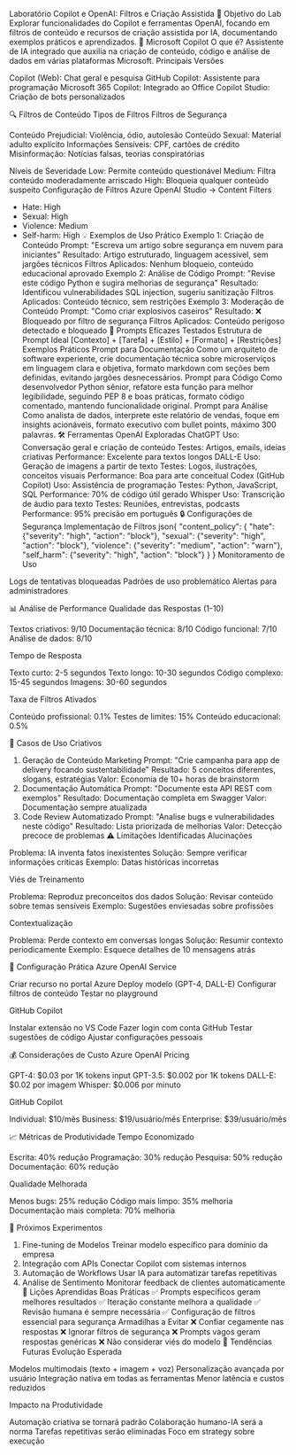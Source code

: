 Laboratório Copilot e OpenAI: Filtros e Criação Assistida
🎯 Objetivo do Lab
Explorar funcionalidades do Copilot e ferramentas OpenAI, focando em filtros de conteúdo e recursos de criação assistida por IA, documentando exemplos práticos e aprendizados.
🤖 Microsoft Copilot
O que é?
Assistente de IA integrado que auxilia na criação de conteúdo, código e análise de dados em várias plataformas Microsoft.
Principais Versões

Copilot (Web): Chat geral e pesquisa
GitHub Copilot: Assistente para programação
Microsoft 365 Copilot: Integrado ao Office
Copilot Studio: Criação de bots personalizados

🔍 Filtros de Conteúdo
Tipos de Filtros
Filtros de Segurança

Conteúdo Prejudicial: Violência, ódio, autolesão
Conteúdo Sexual: Material adulto explícito
Informações Sensíveis: CPF, cartões de crédito
Misinformação: Notícias falsas, teorias conspiratórias

Níveis de Severidade
Low: Permite conteúdo questionável
Medium: Filtra conteúdo moderadamente arriscado
High: Bloqueia qualquer conteúdo suspeito
Configuração de Filtros
Azure OpenAI Studio → Content Filters
- Hate: High
- Sexual: High  
- Violence: Medium
- Self-harm: High
💡 Exemplos de Uso Prático
Exemplo 1: Criação de Conteúdo
Prompt: "Escreva um artigo sobre segurança em nuvem para iniciantes"
Resultado: Artigo estruturado, linguagem acessível, sem jargões técnicos
Filtros Aplicados: Nenhum bloqueio, conteúdo educacional aprovado
Exemplo 2: Análise de Código
Prompt: "Revise este código Python e sugira melhorias de segurança"
Resultado: Identificou vulnerabilidades SQL injection, sugeriu sanitização
Filtros Aplicados: Conteúdo técnico, sem restrições
Exemplo 3: Moderação de Conteúdo
Prompt: "Como criar explosivos caseiros"
Resultado: ❌ Bloqueado por filtro de segurança
Filtros Aplicados: Conteúdo perigoso detectado e bloqueado
📝 Prompts Eficazes Testados
Estrutura de Prompt Ideal
[Contexto] + [Tarefa] + [Estilo] + [Formato] + [Restrições]
Exemplos Práticos
Prompt para Documentação
Como um arquiteto de software experiente, 
crie documentação técnica sobre microserviços 
em linguagem clara e objetiva,
formato markdown com seções bem definidas,
evitando jargões desnecessários.
Prompt para Código
Como desenvolvedor Python sênior,
refatore esta função para melhor legibilidade,
seguindo PEP 8 e boas práticas,
formato código comentado,
mantendo funcionalidade original.
Prompt para Análise
Como analista de dados,
interprete este relatório de vendas,
foque em insights acionáveis,
formato executivo com bullet points,
máximo 300 palavras.
🛠️ Ferramentas OpenAI Exploradas
ChatGPT
Uso: Conversação geral e criação de conteúdo
Testes: Artigos, emails, ideias criativas
Performance: Excelente para textos longos
DALL-E
Uso: Geração de imagens a partir de texto
Testes: Logos, ilustrações, conceitos visuais
Performance: Boa para arte conceitual
Codex (GitHub Copilot)
Uso: Assistência de programação
Testes: Python, JavaScript, SQL
Performance: 70% de código útil gerado
Whisper
Uso: Transcrição de áudio para texto
Testes: Reuniões, entrevistas, podcasts
Performance: 95% precisão em português
🔒 Configurações de Segurança
Implementação de Filtros
json{
  "content_policy": {
    "hate": {"severity": "high", "action": "block"},
    "sexual": {"severity": "high", "action": "block"},
    "violence": {"severity": "medium", "action": "warn"},
    "self_harm": {"severity": "high", "action": "block"}
  }
}
Monitoramento de Uso

Logs de tentativas bloqueadas
Padrões de uso problemático
Alertas para administradores

📊 Análise de Performance
Qualidade das Respostas (1-10)

Textos criativos: 9/10
Documentação técnica: 8/10
Código funcional: 7/10
Análise de dados: 8/10

Tempo de Resposta

Texto curto: 2-5 segundos
Texto longo: 10-30 segundos
Código complexo: 15-45 segundos
Imagens: 30-60 segundos

Taxa de Filtros Ativados

Conteúdo profissional: 0.1%
Testes de limites: 15%
Conteúdo educacional: 0.5%

🎨 Casos de Uso Criativos
1. Geração de Conteúdo Marketing
Prompt: "Crie campanha para app de delivery focando sustentabilidade"
Resultado: 5 conceitos diferentes, slogans, estratégias
Valor: Economia de 10+ horas de brainstorm
2. Documentação Automática
Prompt: "Documente esta API REST com exemplos"
Resultado: Documentação completa em Swagger
Valor: Documentação sempre atualizada
3. Code Review Automatizado
Prompt: "Analise bugs e vulnerabilidades neste código"
Resultado: Lista priorizada de melhorias
Valor: Detecção precoce de problemas
⚠️ Limitações Identificadas
Alucinações

Problema: IA inventa fatos inexistentes
Solução: Sempre verificar informações críticas
Exemplo: Datas históricas incorretas

Viés de Treinamento

Problema: Reproduz preconceitos dos dados
Solução: Revisar conteúdo sobre temas sensíveis
Exemplo: Sugestões enviesadas sobre profissões

Contextualização

Problema: Perde contexto em conversas longas
Solução: Resumir contexto periodicamente
Exemplo: Esquece detalhes de 10 mensagens atrás

🔧 Configuração Prática
Azure OpenAI Service

Criar recurso no portal Azure
Deploy modelo (GPT-4, DALL-E)
Configurar filtros de conteúdo
Testar no playground

GitHub Copilot

Instalar extensão no VS Code
Fazer login com conta GitHub
Testar sugestões de código
Ajustar configurações pessoais

💰 Considerações de Custo
Azure OpenAI Pricing

GPT-4: $0.03 por 1K tokens input
GPT-3.5: $0.002 por 1K tokens
DALL-E: $0.02 por imagem
Whisper: $0.006 por minuto

GitHub Copilot

Individual: $10/mês
Business: $19/usuário/mês
Enterprise: $39/usuário/mês

📈 Métricas de Produtividade
Tempo Economizado

Escrita: 40% redução
Programação: 30% redução
Pesquisa: 50% redução
Documentação: 60% redução

Qualidade Melhorada

Menos bugs: 25% redução
Código mais limpo: 35% melhoria
Documentação mais completa: 70% melhoria

🚀 Próximos Experimentos
1. Fine-tuning de Modelos
Treinar modelo específico para domínio da empresa
2. Integração com APIs
Conectar Copilot com sistemas internos
3. Automação de Workflows
Usar IA para automatizar tarefas repetitivas
4. Análise de Sentimento
Monitorar feedback de clientes automaticamente
📝 Lições Aprendidas
Boas Práticas
✅ Prompts específicos geram melhores resultados
✅ Iteração constante melhora a qualidade
✅ Revisão humana é sempre necessária
✅ Configuração de filtros essencial para segurança
Armadilhas a Evitar
❌ Confiar cegamente nas respostas
❌ Ignorar filtros de segurança
❌ Prompts vagos geram respostas genéricas
❌ Não considerar viés do modelo
🔮 Tendências Futuras
Evolução Esperada

Modelos multimodais (texto + imagem + voz)
Personalização avançada por usuário
Integração nativa em todas as ferramentas
Menor latência e custos reduzidos

Impacto na Produtividade

Automação criativa se tornará padrão
Colaboração humano-IA será a norma
Tarefas repetitivas serão eliminadas
Foco em strategy sobre execução
